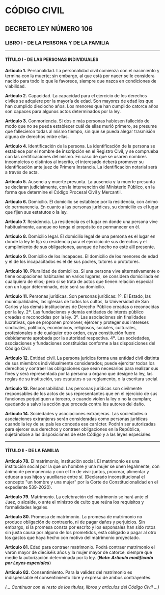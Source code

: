 # CÓDIGO CIVIL
## DECRETO LEY NÚMERO 106
### LIBRO I - DE LA PERSONA Y DE LA FAMILIA

---

#### TÍTULO I - DE LAS PERSONAS INDIVIDUALES

**Artículo 1.** Personalidad.
La personalidad civil comienza con el nacimiento y termina con la muerte; sin embargo, al que está por nacer se le considera nacido para todo lo que le favorece, siempre que nazca en condiciones de viabilidad.

**Artículo 2.** Capacidad.
La capacidad para el ejercicio de los derechos civiles se adquiere por la mayoría de edad. Son mayores de edad los que han cumplido dieciocho años. Los menores que han cumplido catorce años son capaces para algunos actos determinados por la ley.

**Artículo 3.** Conmoriencia.
Si dos o más personas hubiesen fallecido de modo que no se pueda establecer cuál de ellas murió primero, se presume que fallecieron todas al mismo tiempo, sin que se pueda alegar trasmisión alguna de derechos entre ellas.

**Artículo 4.** Identificación de la persona.
La identificación de la persona se establece por el nombre de inscripción en el Registro Civil, y se comprueba con las certificaciones del mismo. En caso de que se usaren nombres incompletos o distintos al inscrito, el interesado deberá promover su identificación ante juez de Primera Instancia. La identificación notarial será a través de acta.

**Artículo 5.** Ausencia y muerte presunta.
La ausencia y la muerte presunta se declaran judicialmente, con la intervención del Ministerio Público, en la forma que determine el Código Procesal Civil y Mercantil.

**Artículo 6.** Domicilio.
El domicilio se establece por la residencia, con ánimo de permanencia. En cuanto a las personas jurídicas, su domicilio es el lugar que fijen sus estatutos o la ley.

**Artículo 7.** Residencia.
La residencia es el lugar en donde una persona vive habitualmente, aunque no tenga el propósito de permanecer en él.

**Artículo 8.** Domicilio legal.
El domicilio legal de una persona es el lugar en donde la ley le fija su residencia para el ejercicio de sus derechos y el cumplimiento de sus obligaciones, aunque de hecho no esté allí presente.

**Artículo 9.** Domicilio de los incapaces.
El domicilio de los menores de edad y el de los incapacitados es el de sus padres, tutores o protutores.

**Artículo 10.** Pluralidad de domicilios.
Si una persona vive alternativamente o tiene ocupaciones habituales en varios lugares, se considera domiciliada en cualquiera de ellos; pero si se trata de actos que tienen relación especial con un lugar determinado, éste será su domicilio.

**Artículo 11.** Personas jurídicas.
Son personas jurídicas:
1º. El Estado, las municipalidades, las iglesias de todos los cultos, la Universidad de San Carlos y las demás instituciones de Derecho Público creadas o reconocidas por la ley.
2º. Las fundaciones y demás entidades de interés público creadas o reconocidas por la ley.
3º. Las asociaciones sin finalidades lucrativas, que se proponen promover, ejercer y proteger sus intereses sindicales, políticos, económicos, religiosos, sociales, culturales, profesionales o de cualquier otro orden, cuya constitución fuere debidamente aprobada por la autoridad respectiva.
4º. Las sociedades, asociaciones y fundaciones constituidas conforme a las disposiciones del Código Civil.

**Artículo 12.** Entidad civil.
La persona jurídica forma una entidad civil distinta de sus miembros individualmente considerados; puede ejercitar todos los derechos y contraer las obligaciones que sean necesarios para realizar sus fines y será representada por la persona u órgano que designe la ley, las reglas de su institución, sus estatutos o su reglamento, o la escritura social.

**Artículo 13.** Responsabilidad.
Las personas jurídicas son civilmente responsables de los actos de sus representantes que en el ejercicio de sus funciones perjudiquen a tercero, o cuando violen la ley o no la cumplan; quedando a salvo la acción que proceda contra los autores del daño.

**Artículo 14.** Sociedades y asociaciones extranjeras.
Las sociedades o asociaciones extranjeras serán consideradas como personas jurídicas cuando la ley de su país les conceda ese carácter. Podrán ser autorizadas para ejercer sus derechos y contraer obligaciones en la República, sujetándose a las disposiciones de este Código y a las leyes especiales.

---

#### TÍTULO II - DE LA FAMILIA

**Artículo 78.** El matrimonio, institución social.
El matrimonio es una institución social por la que un hombre y una mujer se unen legalmente, con ánimo de permanencia y con el fin de vivir juntos, procrear, alimentar y educar a sus hijos y auxiliarse entre sí. (Declarado inconstitucional el concepto "un hombre y una mujer" por la Corte de Constitucionalidad en el expediente 539-2020).

**Artículo 79.** Matrimonio.
La celebración del matrimonio se hará ante el Juez, o alcalde, o ante el ministro de culto que reúna los requisitos y formalidades legales.

**Artículo 80.** Promesa de matrimonio.
La promesa de matrimonio no produce obligación de contraerlo, ni de pagar daños y perjuicios. Sin embargo, si la promesa consta por escrito y los esponsales han sido rotos sin justa causa por alguno de los prometidos, está obligado a pagar al otro los gastos que haya hecho con motivo del matrimonio proyectado.

**Artículo 81.** Edad para contraer matrimonio.
Podrá contraer matrimonio el varón mayor de dieciséis años y la mujer mayor de catorce, siempre que medie la autorización determinada por la ley. (***Nota: Artículo modificado por Leyes especiales***)

**Artículo 82.** Consentimiento.
Para la validez del matrimonio es indispensable el consentimiento libre y expreso de ambos contrayentes.

*(... Continuar con el resto de los títulos, libros y artículos del Código Civil ...)*
